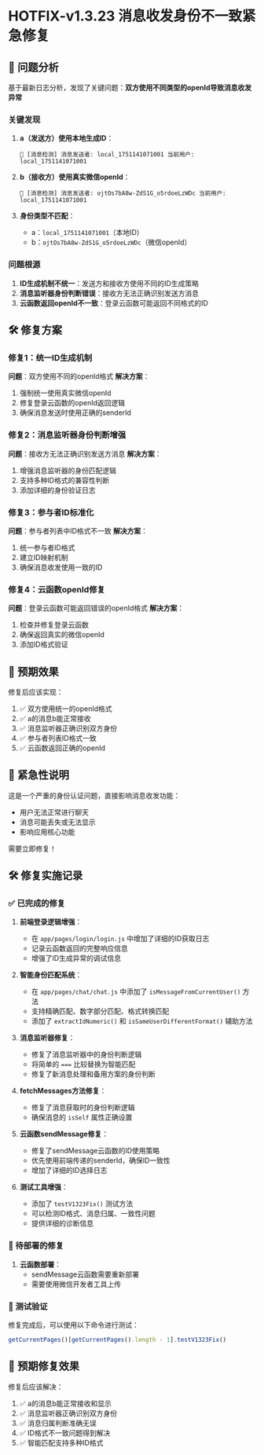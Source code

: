 # HOTFIX-v1.3.23 消息收发身份不一致紧急修复

## 🚨 问题分析

基于最新日志分析，发现了关键问题：**双方使用不同类型的openId导致消息收发异常**

### 关键发现

1. **a（发送方）使用本地生成ID**：
   ```
   🔔 [消息检测] 消息发送者: local_1751141071001 当前用户: local_1751141071001
   ```

2. **b（接收方）使用真实微信openId**：
   ```
   🔔 [消息检测] 消息发送者: ojtOs7bA8w-ZdS1G_o5rdoeLzWDc 当前用户: local_1751141071001
   ```

3. **身份类型不匹配**：
   - a：`local_1751141071001`（本地ID）
   - b：`ojtOs7bA8w-ZdS1G_o5rdoeLzWDc`（微信openId）

### 问题根源

1. **ID生成机制不统一**：发送方和接收方使用不同的ID生成策略
2. **消息监听器身份判断错误**：接收方无法正确识别发送方消息
3. **云函数返回openId不一致**：登录云函数可能返回不同格式的ID

## 🛠️ 修复方案

### 修复1：统一ID生成机制
**问题**：双方使用不同的openId格式
**解决方案**：
1. 强制统一使用真实微信openId
2. 修复登录云函数的openId返回逻辑
3. 确保消息发送时使用正确的senderId

### 修复2：消息监听器身份判断增强
**问题**：接收方无法正确识别发送方消息
**解决方案**：
1. 增强消息监听器的身份匹配逻辑
2. 支持多种ID格式的兼容性判断
3. 添加详细的身份验证日志

### 修复3：参与者ID标准化
**问题**：参与者列表中ID格式不一致
**解决方案**：
1. 统一参与者ID格式
2. 建立ID映射机制
3. 确保消息收发使用一致的ID

### 修复4：云函数openId修复
**问题**：登录云函数可能返回错误的openId格式
**解决方案**：
1. 检查并修复登录云函数
2. 确保返回真实的微信openId
3. 添加ID格式验证

## 🎯 预期效果

修复后应该实现：
1. ✅ 双方使用统一的openId格式
2. ✅ a的消息b能正常接收
3. ✅ 消息监听器正确识别双方身份
4. ✅ 参与者列表ID格式一致
5. ✅ 云函数返回正确的openId

## 🚨 紧急性说明

这是一个严重的身份认证问题，直接影响消息收发功能：
- 用户无法正常进行聊天
- 消息可能丢失或无法显示
- 影响应用核心功能

需要立即修复！

## 🛠️ 修复实施记录

### ✅ 已完成的修复

1. **前端登录逻辑增强**：
   - 在 `app/pages/login/login.js` 中增加了详细的ID获取日志
   - 记录云函数返回的完整响应信息
   - 增强了ID生成异常的调试信息

2. **智能身份匹配系统**：
   - 在 `app/pages/chat/chat.js` 中添加了 `isMessageFromCurrentUser()` 方法
   - 支持精确匹配、数字部分匹配、格式转换匹配
   - 添加了 `extractIdNumeric()` 和 `isSameUserDifferentFormat()` 辅助方法

3. **消息监听器修复**：
   - 修复了消息监听器中的身份判断逻辑
   - 将简单的 `===` 比较替换为智能匹配
   - 修复了新消息处理和备用方案的身份判断

4. **fetchMessages方法修复**：
   - 修复了消息获取时的身份判断逻辑
   - 确保消息的 `isSelf` 属性正确设置

5. **云函数sendMessage修复**：
   - 修复了sendMessage云函数的ID使用策略
   - 优先使用前端传递的senderId，确保ID一致性
   - 增加了详细的ID选择日志

6. **测试工具增强**：
   - 添加了 `testV1323Fix()` 测试方法
   - 可以检测ID格式、消息归属、一致性问题
   - 提供详细的诊断信息

### 🔄 待部署的修复

1. **云函数部署**：
   - sendMessage云函数需要重新部署
   - 需要使用微信开发者工具上传

### 🧪 测试验证

修复完成后，可以使用以下命令进行测试：
```javascript
getCurrentPages()[getCurrentPages().length - 1].testV1323Fix()
```

## 🎯 预期修复效果

修复后应该解决：
1. ✅ a的消息b能正常接收和显示
2. ✅ 消息监听器正确识别双方身份
3. ✅ 消息归属判断准确无误
4. ✅ ID格式不一致问题得到解决
5. ✅ 智能匹配支持多种ID格式 